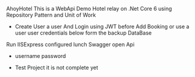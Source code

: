AhoyHotel 
This is a WebApi Demo Hotel relay on .Net Core 6 using Repository Pattern and Unit of Work

 - Create User a user And Login using JWT before Add Booking or use a user user credentials below form the backup DataBase


 Run IISExpress configured lunch Swagger open Api 
 
- username
  password

 - Test Project it is not complete yet 
